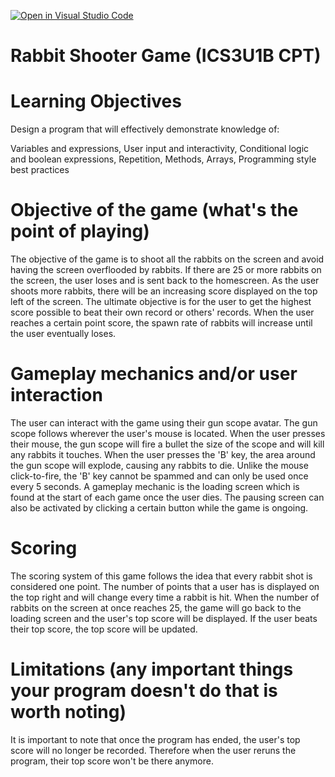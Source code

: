 [![Open in Visual Studio Code](https://classroom.github.com/assets/open-in-vscode-c66648af7eb3fe8bc4f294546bfd86ef473780cde1dea487d3c4ff354943c9ae.svg)](https://classroom.github.com/online_ide?assignment_repo_id=7919692&assignment_repo_type=AssignmentRepo)
# Rabbit Shooter Game (ICS3U1B CPT)

# Learning Objectives

Design a program that will effectively demonstrate knowledge of:

Variables and expressions, User input and interactivity, Conditional logic and boolean expressions,  Repetition, Methods, Arrays, Programming style best practices



# Objective of the game (what's the point of playing)
The objective of the game is to shoot all the rabbits on the screen and avoid having the screen overflooded by rabbits. If there are 25 or more rabbits on the screen, the user loses and is sent back to the homescreen. As the user shoots more rabbits, there will be an increasing score displayed on the top left of the screen. The ultimate objective is for the user to get the highest score possible to beat their own record or others' records. When the user reaches a certain point score, the spawn rate of rabbits will increase until the user eventually loses. 



# Gameplay mechanics and/or user interaction 
The user can interact with the game using their gun scope avatar. The gun scope follows wherever the user's mouse is located. When the user presses their mouse, the gun scope will fire a bullet the size of the scope and will kill any rabbits it touches. When the user presses the 'B' key, the area around the gun scope will explode, causing any rabbits to die. Unlike the mouse click-to-fire, the 'B' key cannot be spammed and can only be used once every 5 seconds. A gameplay mechanic is the loading screen which is found at the start of each game once the user dies. The pausing screen can also be activated by clicking a certain button while the game is ongoing.



# Scoring 
The scoring system of this game follows the idea that every rabbit shot is considered one point. The number of points that a user has is displayed on the top right and will change every time a rabbit is hit. When the number of rabbits on the screen at once reaches 25, the game will go back to the loading screen and the user's top score will be displayed. If the user beats their top score, the top score will be updated. 



# Limitations (any important things your program doesn't do that is worth noting)
It is important to note that once the program has ended, the user's top score will no longer be recorded. Therefore when the user reruns the program, their top score won't be there anymore. 

